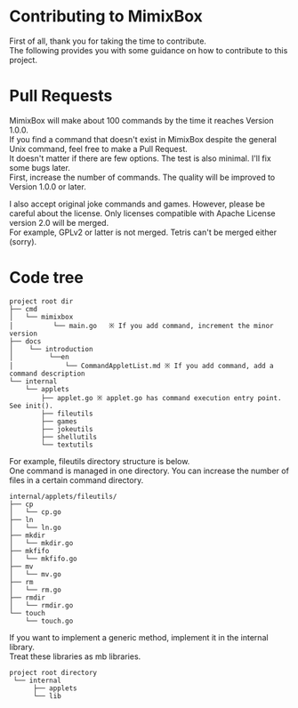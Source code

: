 # Contributing to MimixBox
First of all, thank you for taking the time to contribute.  
The following provides you with some guidance on how to contribute to this project.   

# Pull Requests
MimixBox will make about 100 commands by the time it reaches Version 1.0.0.  
If you find a command that doesn't exist in MimixBox despite the general Unix command, feel free to make a Pull Request.  
It doesn't matter if there are few options. The test is also minimal. I'll fix some bugs later.  
First, increase the number of commands. The quality will be improved to Version 1.0.0 or later.  

I also accept original joke commands and games.
However, please be careful about the license. Only licenses compatible with Apache License version 2.0 will be merged.  
For example, GPLv2 or latter is not merged. Tetris can't be merged either (sorry).

# Code tree
```
project root dir
├── cmd
│   └── mimixbox
│          └── main.go   ※ If you add command, increment the minor version
├── docs
│    └── introduction
│         └──en
│             └── CommandAppletList.md ※ If you add command, add a command description
└── internal
    └── applets
        ├── applet.go ※ applet.go has command execution entry point. See init().
        ├── fileutils
        ├── games
        ├── jokeutils
        ├── shellutils
        └── textutils
```

For example, fileutils directory structure is below.  
One command is managed in one directory. You can increase the number of files in a certain command directory.
```
internal/applets/fileutils/
├── cp
│   └── cp.go
├── ln
│   └── ln.go
├── mkdir
│   └── mkdir.go
├── mkfifo
│   └── mkfifo.go
├── mv
│   └── mv.go
├── rm
│   └── rm.go
├── rmdir
│   └── rmdir.go
└── touch
    └── touch.go
```

If you want to implement a generic method, implement it in the internal library.  
Treat these libraries as mb libraries.  
```
project root directory
 └── internal
      ├── applets
      └── lib
```
